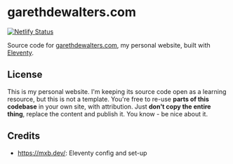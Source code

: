# garethdewalters.com

[![Netlify Status](https://api.netlify.com/api/v1/badges/fcc46af1-f249-4989-ad82-3c79fc37a89b/deploy-status)](https://app.netlify.com/sites/garethdewalters-website/deploys)

Source code for [garethdewalters.com](https://garethdewalters.com), my personal website, built with [Eleventy](https://www.11ty.io).

## License

This is my personal website. I'm keeping its source code open as a learning resource, but this is not a template. You're free to re-use __parts of this codebase__ in your own site, with attribution. Just __don't copy the entire thing__, replace the content and publish it. You know - be nice about it.

## Credits

- https://mxb.dev/: Eleventy config and set-up